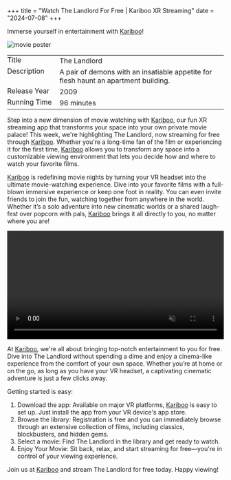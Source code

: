 +++
title = "Watch The Landlord For Free | Kariboo XR Streaming"
date = "2024-07-08"
+++
<script src="https://cdn.jsdelivr.net/npm/hls.js@latest"></script>

Immerse yourself in entertainment with <a href="https://kari.boo/">Kariboo</a>!

<img src="https://filmhub-poster-server.b-cdn.net/cieb-bizb_the_landlord_16x9.jpg" alt="movie poster" loading="lazy">

<table>
  <tr>
    <td style="padding: 0 10px 0 0; vertical-align: top;">Title</td>
    <td>The Landlord</td>
  </tr>
  <tr>
    <td style="padding: 0 10px 0 0; vertical-align: top;">Description</td>
    <td>A pair of demons with an insatiable appetite for flesh haunt an apartment building.</td>
  </tr>
  <tr>
    <td style="padding: 0 10px 0 0; vertical-align: top;">Release&nbsp;Year</td>
    <td>2009</td>
  </tr>
  <tr>
    <td style="padding: 0 10px 0 0; vertical-align: top;">Running&nbsp;Time</td>
    <td>96 minutes</td>
  </tr>

[//]: # (  <tr>)

[//]: # (    <td style="padding: 0 7px 0 0;"></td>)

[//]: # (    <td></td>)

[//]: # (  </tr>)

[//]: # (  <tr>)

[//]: # (    <td style="padding: 0 7px 0 0;">GeForce GTX 1080</td>)

[//]: # (    <td></td>)

[//]: # (  </tr>)

[//]: # (  <tr>)

[//]: # (    <td style="padding: 0 7px 0 0;">GeForce RTX 2060</td>)

[//]: # (    <td></td>)

[//]: # (  </tr>)

[//]: # (  <tr>)

[//]: # (    <td style="padding: 0 7px 0 0;">GeForce RTX 4090</td>)

[//]: # (    <td></td>)

[//]: # (  </tr>)

[//]: # (  <tr>)

[//]: # (    <td style="padding: 0 7px 0 0;"><a href="https://renderlab.io">RenderLab.io</a></td>)

[//]: # (    <td> for <b></b></td>)

[//]: # (  </tr>)
</table>

Step into a new dimension of movie watching with <a href="https://kari.boo/">Kariboo</a>, our fun XR streaming app that transforms your space into your own private movie palace! This week, we're highlighting The Landlord, now streaming for free through <a href="https://kari.boo/">Kariboo</a>. Whether you're a long-time fan of the film or experiencing it for the first time, <a href="https://kari.boo/">Kariboo</a> allows you to transform any space into a customizable viewing environment that lets you decide how and where to watch your favorite films.

<a href="https://kari.boo/">Kariboo</a> is redefining movie nights by turning your VR headset into the ultimate movie-watching experience. Dive into your favorite films with a full-blown immersive experience or keep one foot in reality. You can even invite friends to join the fun, watching together from anywhere in the world. Whether it’s a solo adventure into new cinematic worlds or a shared laugh-fest over popcorn with pals, <a href="https://kari.boo/">Kariboo</a> brings it all directly to you, no matter where you are!

<video id="video" width="100%" controls muted></video>

At <a href="https://kari.boo/">Kariboo</a>, we're all about bringing top-notch entertainment to you for free. Dive into The Landlord without spending a dime and enjoy a cinema-like experience from the comfort of your own space. Whether you’re at home or on the go, as long as you have your VR headset, a captivating cinematic adventure is just a few clicks away.

Getting started is easy:
1. Download the app: Available on major VR platforms, <a href="https://kari.boo/">Kariboo</a> is easy to set up. Just install the app from your VR device's app store.
2. Browse the library: Registration is free and you can immediately browse through an extensive collection of films, including classics, blockbusters, and hidden gems.
3. Select a movie: Find The Landlord in the library and get ready to watch.
4. Enjoy Your Movie: Sit back, relax, and start streaming for free—you're in control of your viewing experience.

Join us at <a href="https://kari.boo/">Kariboo</a> and stream The Landlord for free today. Happy viewing!

  
<script>
  var video = document.getElementById('video');
  if(Hls.isSupported()) {
    var hls = new Hls();
    hls.loadSource('https://vz-fb5092e4-932.b-cdn.net/4e893c14-1906-4c88-984e-9c4d77418a4e/playlist.m3u8');
    hls.attachMedia(video);
    hls.on(Hls.Events.MANIFEST_PARSED,function() {
      video.play();
  });
 }
 // hls.js is not supported on platforms that do not have Media Source Extensions (MSE) enabled.
 // When the browser has built-in HLS support (check using `canPlayType`), we can provide an HLS manifest (i.e. .m3u8 URL) directly to the video element throught the `src` property.
 // This is using the built-in support of the plain video element, without using hls.js.
  else if (video.canPlayType('application/vnd.apple.mpegurl')) {
    video.src = 'https://vz-fb5092e4-932.b-cdn.net/4e893c14-1906-4c88-984e-9c4d77418a4e/playlist.m3u8';
    video.addEventListener('canplay',function() {
      video.play();
    });
  }
</script>
